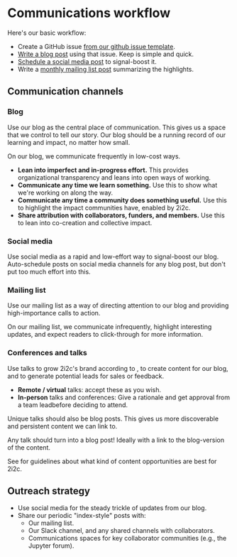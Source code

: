 # Communications workflow

Here's our basic workflow:

- Create a GitHub issue [from our github issue template](#blog:template).
- [Write a blog post](#blog:write) using that issue. Keep is simple and quick.
- [Schedule a social media post](./social.md) to signal-boost it.
- Write a [monthly mailing list post](./mailinglist.md) summarizing the highlights.

## Communication channels

### Blog

Use our blog as the central place of communication. This gives us a space that we control to tell our story. Our blog should be a running record of our learning and impact, no matter how small.

On our blog, we communicate frequently in low-cost ways. 

- **Lean into imperfect and in-progress effort.** This provides organizational transparency and leans into open ways of working.
- **Communicate any time we learn something.** Use this to show what we're working on along the way.
- **Communicate any time a community does something useful.** Use this to highlight the impact communities have, enabled by 2i2c.
- **Share attribution with collaborators, funders, and members.** Use this to lean into co-creation and collective impact.

### Social media

Use social media as a rapid and low-effort way to signal-boost our blog.
Auto-schedule posts on social media channels for any blog post, but don't put too much effort into this.

### Mailing list

Use our mailing list as a way of directing attention to our blog and providing high-importance calls to action.

On our mailing list, we communicate infrequently, highlight interesting updates, and expect readers to click-through for more information.

### Conferences and talks

Use talks to grow 2i2c's brand according to [](#brand:ideas), to create content for our blog, and to generate potential leads for sales or feedback.

- **Remote / virtual** talks: accept these as you wish.
- **In-person** talks and conferences: Give a rationale and get approval from a team leadbefore deciding to attend.

Unique talks should also be blog posts. This gives us more discoverable and persistent content we can link to.

Any talk should turn into a blog post! Ideally with a link to the blog-version of the content.

See [](#talks:prioritize) for guidelines about what kind of content opportunities are best for 2i2c.

## Outreach strategy

- Use social media for the steady trickle of updates from our blog.
- Share our periodic "index-style" posts with:
  - Our mailing list.
  - Our Slack channel, and any shared channels with collaborators.
  - Communications spaces for key collaborator communities (e.g., the Jupyter forum).